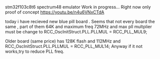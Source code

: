 stm32f103c8t6  spectrum48  emulator
Work in progress... Right now only proof of concept
https://youtu.be/n4u6VNxCTdA

today i have recieved new blue pill board .
Seems that not every board the same , part of them 64K and maximum freq 72MHz and max pll multplier must be change to RCC_OscInitStruct.PLL.PLLMUL = RCC_PLL_MUL9; 

Older board (same price) has  128K flash and 112MHz and RCC_OscInitStruct.PLL.PLLMUL = RCC_PLL_MUL14;
Anyway if it not works,try to reduce PLL freq.

